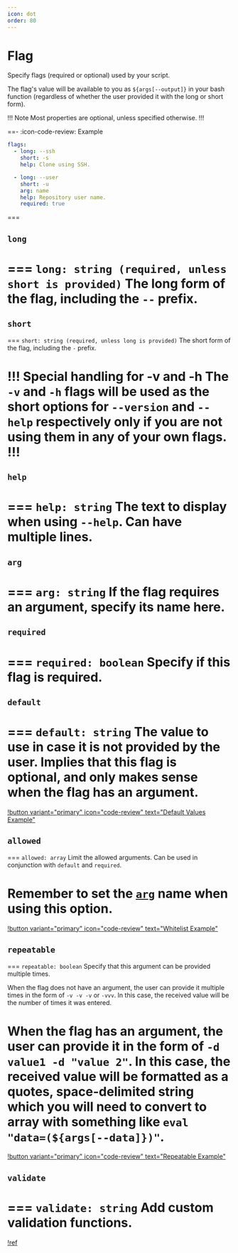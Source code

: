 ```yaml
---
icon: dot
order: 80
---
```


# Flag

Specify flags (required or optional) used by your script.

The flag's value will be available to you as `${args[--output]}` in your bash
function (regardless of whether the user provided it with the long or short
form).

!!! Note
Most properties are optional, unless specified otherwise.
!!!

==- :icon-code-review: Example
```yaml bashly.yml
flags:
  - long: --ssh
    short: -s
    help: Clone using SSH.

  - long: --user
    short: -u
    arg: name
    help: Repository user name.
    required: true
```
===

## `long`

=== `long: string (required, unless short is provided)`
The long form of the flag, including the `--` prefix.
===

## `short`

=== `short: string (required, unless long is provided)`
The short form of the flag, including the `-` prefix.

!!! Special handling for -v and -h
The `-v` and `-h` flags will be used as the short options for `--version` and `--help` respectively **only if you are not using them in any of your own flags**.
!!!
===

## `help`

=== `help: string`
The text to display when using `--help`. Can have multiple lines.
===

## `arg`

=== `arg: string`
If the flag requires an argument, specify its name here.
===

## `required`

=== `required: boolean`
Specify if this flag is required.
===

## `default`

=== `default: string`
The value to use in case it is not provided by the user. Implies that this flag is optional, and only makes sense when the flag has an argument.
===

[!button variant="primary" icon="code-review" text="Default Values Example"](https://github.com/DannyBen/bashly/tree/master/examples/default-values#readme)

## `allowed`

=== `allowed: array`
Limit the allowed arguments. Can be used in conjunction with `default` and
`required`.

Remember to set the [`arg`](#arg) name when using this option.
===

[!button variant="primary" icon="code-review" text="Whitelist Example"](https://github.com/DannyBen/bashly/tree/master/examples/whitelist#readme)

## `repeatable`

=== `repeatable: boolean`
Specify that this argument can be provided multiple times.

When the flag does not have an argument, the user can provide it multiple times
in the form of `-v -v -v` or `-vvv`. In this case, the received value will be
the number of times it was entered.

When the flag has an argument, the user can provide it in the form of
`-d value1 -d "value 2"`. In this case, the received value will be formatted
as a quotes, space-delimited string which you will need to convert to array with
something like `eval "data=(${args[--data]})"`.
===

[!button variant="primary" icon="code-review" text="Repeatable Example"](https://github.com/DannyBen/bashly/tree/master/examples/repeatable#readme)

## `validate`

=== `validate: string`
Add custom validation functions.
===

[!ref](/advanced/validations)
